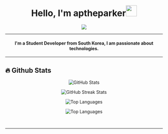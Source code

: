 <h1 align="center">Hello, I'm aptheparker<img src="https://media.giphy.com/media/hvRJCLFzcasrR4ia7z/giphy.gif" width="35"></h1>
<p align="center">
  <a href="https://github.com/aptheparker">
    <img src="https://readme-typing-svg.herokuapp.com?lines=Student-Developer;React.js%20|%20Node.js%20|%20Javascript%20|%20Python;Staying-updated-and-staying-an-active-learner&amp;center=true&amp;width=600&amp;height=50">
  </a>
</p>
<hr/>
<!-- I like to Code. -->

<h4 align="center">
I'm a Student Developer from South Korea, I am passionate about technologies. <br />
</h4>
<hr/>

## 🔥 Github Stats

<!-- Replace the link with the actual image link from the GitHub Readme Stats API -->
<p align="center">
  <img src="https://github-readme-stats.vercel.app/api?username=aptheparker&show_icons=true&theme=dracula" alt="GitHub Stats">
</p>

<p align="center">
  <img src="https://github-readme-streak-stats.herokuapp.com/?user=aptheparker&theme=dracula" alt="GitHub Streak Stats">
</p>

<p align="center">
  <img src="https://github-readme-stats.vercel.app/api/top-langs/?username=aptheparker&theme=dracula&layout=compact" alt="Top Languages">
</p>

<p align="center">
  <img src="https://github-readme-stats.vercel.app/api/wakatime?username=aptheparker)](https://github.com/anuraghazra/github-readme-stats" alt="Top Languages">
</p>
<br>
<hr/>
